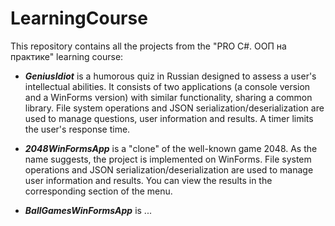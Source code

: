 # LearningCourse
This repository contains all the projects from the "PRO C#. ООП на практике" learning course:  
- **_GeniusIdiot_** is a humorous quiz in Russian designed to assess a user's intellectual abilities. It consists of two applications (a console version and a WinForms version) with similar functionality, sharing a common library. File system operations and JSON serialization/deserialization are used to manage questions, user information and results. A timer limits the user's response time.

- **_2048WinFormsApp_** is a "clone" of the well-known game 2048. As the name suggests, the project is implemented on WinForms. File system operations and JSON serialization/deserialization are used to manage user information and results. You can view the results in the corresponding section of the menu.

- **_BallGamesWinFormsApp_** is ...
